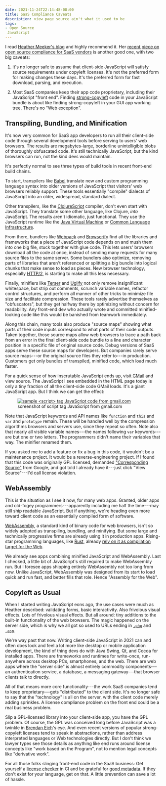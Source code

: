 ```yaml
---
date: 2021-11-24T22:14:48-08:00
title: SaaS Compliance Caveats
description: view page source ain't what it used to be
tags:
- Open Source
 JavaScript
---
```


I read [Heather Meeker's blog](https://heathermeeker.com/) and highly recommend it.  Her [recent piece on open source compliance for SaaS vendors](https://heathermeeker.com/2021/11/23/open-source-compliance-for-saas-vendors/) is another good one, with two big caveats:

1.  It's no longer safe to assume that client-side JavaScript will satisfy source requirements under copyleft licenses.  It's not the preferred form for making changes these days.  It's the preferred form for fast download, parsing, and execution.

2.  Most SaaS companies keep their app code proprietary, including their JavaScript "front end".  Finding [strong-copyleft](https://blueoakcouncil.org/copyleft#strong-copyleft-family) code in your JavaScript bundle is about like finding strong-copyleft in your GUI app working tree.  There's no "Web exception".

## Transpiling, Bundling, and Minification

It's now very common for SaaS app developers to run all their client-side code through several development tools before serving to users' web browsers.  The results are megabytes-large, borderline unintelligible blobs of thoroughly obfuscated code.  It's still technically JavaScript, but the kind browsers can run, not the kind devs would maintain.

It's perfectly normal to see three types of build tools in recent front-end build chains.

To start, transpilers like [Babel](https://en.wikipedia.org/wiki/Babel_(transcompiler)) translate new and custom programming language syntax into older versions of JavaScript that visitors' web browsers reliably support.  These tools essentially "compile" dialects of JavaScript into an older, widespread, standard dialect.

Other transpilers, like the [ClojureScript](https://clojurescript.org/) compiler, don't even start with JavaScript.  They translate some other language, like Clojure, _into_ JavaScript.  The results aren't idiomatic, just functional.  They use the JavaScript runtime like the [Java Virtual Machine](https://en.wikipedia.org/wiki/Java_virtual_machine) or [Common Language Infrastructure](https://en.wikipedia.org/wiki/Common_Language_Infrastructure).

From there, bundlers like [Webpack](https://webpack.js.org/) and [Browserify](https://browserify.org/) find all the libraries and frameworks that a piece of JavaScript code depends on and mush them into one big file, stuck together with glue code.  This lets users' browsers download all the code at once, instead of sending many requests for many source files to the same server.  Some bundlers also optimize, removing parts of libraries that aren't referenced or splitting a big bundle into logical chunks that make sense to load as pieces.  New browser technology, especially [HTTP/2](https://en.wikipedia.org/wiki/HTTP/2), is starting to make all this less necessary.

Finally, minifiers like [Terser](https://terser.org/) and [Uglify](https://www.npmjs.com/package/uglify-js) not only remove insignificant whitespace, but strip out comments, scrunch variable names, refactor control structures, and perform all manner of other tricks to minimize file size and facilitate compression.  These tools rarely advertise themselves as "obfuscators", but they get halfway there by optimizing without concern for readability.  Any front-end dev who actually wrote and committed minified-looking code like this would be banished from teamwork immediately.

Along this chain, many tools also produce "source maps" showing what parts of their code inputs correspond to what parts of their code outputs.  Taken together, those source maps allow web browsers to trace a path back from an error in the final client-side code bundle to a line and character position in a specific file of original source code.  Debug versions of SaaS apps serve these source maps for developers.  But companies rarely serve source maps---or the original source files they refer to---in production.  Customers get only bundles of transpiled, minified code, which load much faster.

For a quick sense of how inscrutable JavaScript ends up, visit [GMail](https://gmail.com) and view source.  The JavaScript I see embedded in the HTML page today is only a tiny fraction of all the client-side code GMail loads.  It's a giant JavaScript app.  But I think we can get the effect:

<figure>
<a href="/images/gmail-script.png"><img alt="sample <script> tag JavaScript code from gmail.com" src="/images/gmail-script.png"></a>
<figcaption>screenshot of script tag JavaScript from gmail.com</figcaption>
</figure>

Note that JavaScript keywords and API names like `function` and `this` and `var` and `prototype` remain.  These will be handled well by the compression algorithms browsers and servers use, since they repeat so often.  Note also that nearly all visible variable names---the names following `var` keywords---are but one or two letters.  The programmers didn't name their variables that way.  The minifier renamed them.

If you asked me to add a feature or fix a bug in this code, it wouldn't be a maintenance project.  It would be a reverse-engineering project.  If I found that this code was originally GPL licensed, demanded ["Corresponding Source"](https://zoo.kemitchell.com/GPL-3.0#1p4) from Google, and got told I already have it---just click "View Source"---I'd call license violation.

## WebAssembly

This is the situation as I see it now, for many web apps.  Granted, older apps and old-fogey programmers---apparently including me half the time---may still ship readable JavaScript.  But if anything, we're heading even more toward client code as an essentially compiled form of software.

[WebAssembly](https://webassembly.org/), a standard kind of binary code for web browsers, isn't so widely adopted as transpiling, bundling, and minifying.  But some large and technically progressive firms are already using it in production apps.  Rising-star programming languages, like [Rust](https://www.rust-lang.org), already [rely on it as compilation target for the Web](https://www.rust-lang.org/what/wasm).

We already see apps combining minified JavaScript and WebAssembly.  Last I checked, a little bit of JavaScript's still required to make WebAssembly run.  But I foresee apps shipping entirely WebAssembly not too long from now.  Unlike JavaScript, WebAssembly was designed from its start to load quick and run fast, and better fills that role.  Hence "Assembly for the Web".

## Copyleft as Usual

When I started writing JavaScript eons ago, the use cases were much as Heather described: validating forms, basic interactivity.  Also frivolous visual effects.  Lots of frivolous visual effects.  But all around: tiny additions to the built-in functionality of the web browsers.  The magic happened on the server side, which is why we all got so used to URLs ending in [`.php`](https://www.php.net/) and [`.asp`](https://en.wikipedia.org/wiki/Active_Server_Pages).

We're way past that now.  Writing client-side JavaScript in 2021 can and often does look and feel a lot more like desktop or mobile application development, the kind of thing devs do with Java Swing, Qt, and Cocoa for installed apps.  There are frameworks and runtimes for write-once, run-anywhere across desktop PCs, smartphones, and the web.  There are web apps where the "server side" is almost entirely commodity components---an authentication service, a database, a messaging gateway---that browser clients talk to directly.

All of that means more core functionality---the work SaaS companies tend to keep proprietary---gets "distributed" to the client side.  It's no longer safe to say that the "technology" is all on the server, with the client code merely adding sprinkles.  A license compliance problem on the front end could be a real business problem.

Slip a GPL-licensed library into your client-side app, you have the GPL problem.  Of course, the GPL was conceived long before JavaScript was a twinkle in [Brendan Eich](https://en.wikipedia.org/wiki/Brendan_Eich)'s eye.  And even recent versions of popular strong-copyleft licenses tend to speak in abstractions, rather than address interpreted languages or Web technologies directly.  But I don't think we lawyer types see those details as anything like end runs around license concepts like "work based on the Program", not to mention legal concepts like "derivative work".

For all those folks slinging front-end code in the SaaS business: Get yourself a [license checker](https://www.npmjs.com/package/licensee) in CI and be grateful for [good metadata](https://docs.npmjs.com/cli/v6/configuring-npm/package-json#license).  If they don't exist for your language, get on that.  A little prevention can save a lot of hassle.
